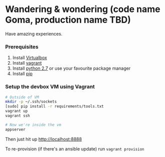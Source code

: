 # Wandering & wondering (code name Goma, production name TBD)

Have amazing experiences.

### Prerequisites
1. Install [Virtualbox](https://www.virtualbox.org/wiki/Downloads)
2. Install [vagrant](http://www.vagrantup.com/)
3. Install [python 2.7](http://www.python.org/getit/) or use your favourite
   package manager
4. Install [pip](http://www.pip-installer.org/en/latest/installing.html)

### Setup the devbox VM using Vagrant
```sh
# Outside of VM
mkdir -p ~/.ssh/sockets
[sudo] pip install -r requirements/tools.txt
vagrant up
vagrant ssh

# Now we're inside the vm
appserver
```
Then just hit up [http://localhost:8888](http://localhost:8888)

To re-provision (if there's an ansible update) run `vagrant provision`
